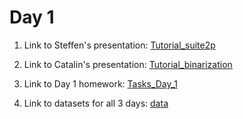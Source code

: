 # Day 1 

1.  Link to Steffen's presentation: <a href="https://github.com/donatolab/biozentrum_block_course/tree/main/Day_1/Tutorial_suite2p.pdf">Tutorial_suite2p</a>


2. Link to Catalin's presentation: <a href="https://github.com/donatolab/biozentrum_block_course/tree/main/Day_1/Tutorial_binarization.pdf">Tutorial_binarization</a>


3. Link to Day 1 homework: <a href="https://github.com/donatolab/biozentrum_block_course/tree/main/Day_1/Tasks_Day_1.pdf">Tasks_Day_1</a>


4. Link to datasets for all 3 days: <a  target='_blank' href="https://drive.google.com/drive/folders/1fiyQdL55S3kkAa0EcUj8fpo50o3zhQcy?usp=sharing">data</a>


